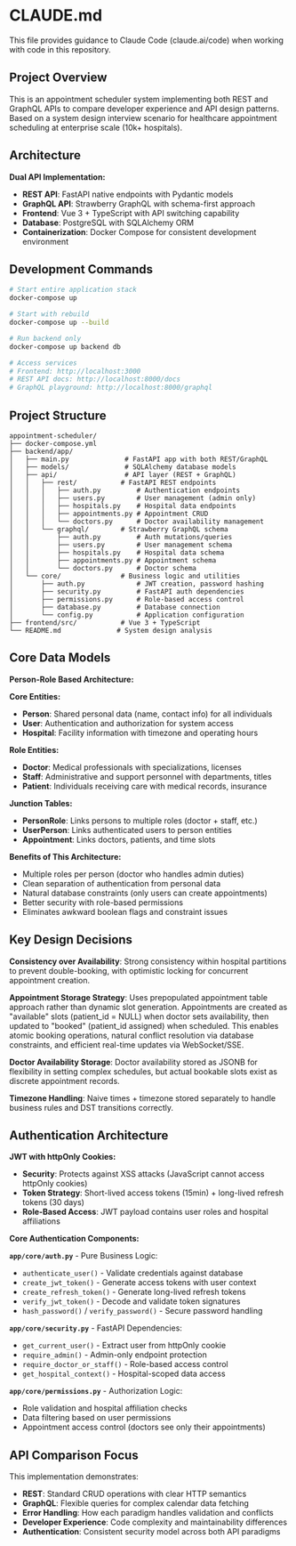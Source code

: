 # CLAUDE.md

This file provides guidance to Claude Code (claude.ai/code) when working with code in this repository.

## Project Overview

This is an appointment scheduler system implementing both REST and GraphQL APIs to compare developer experience and API design patterns. Based on a system design interview scenario for healthcare appointment scheduling at enterprise scale (10k+ hospitals).

## Architecture

**Dual API Implementation:**
- **REST API**: FastAPI native endpoints with Pydantic models
- **GraphQL API**: Strawberry GraphQL with schema-first approach
- **Frontend**: Vue 3 + TypeScript with API switching capability
- **Database**: PostgreSQL with SQLAlchemy ORM
- **Containerization**: Docker Compose for consistent development environment

## Development Commands

```bash
# Start entire application stack
docker-compose up

# Start with rebuild
docker-compose up --build

# Run backend only
docker-compose up backend db

# Access services
# Frontend: http://localhost:3000
# REST API docs: http://localhost:8000/docs
# GraphQL playground: http://localhost:8000/graphql
```

## Project Structure

```
appointment-scheduler/
├── docker-compose.yml
├── backend/app/
│   ├── main.py              # FastAPI app with both REST/GraphQL
│   ├── models/              # SQLAlchemy database models
│   ├── api/                 # API layer (REST + GraphQL)
│   │   ├── rest/           # FastAPI REST endpoints
│   │   │   ├── auth.py         # Authentication endpoints
│   │   │   ├── users.py        # User management (admin only)
│   │   │   ├── hospitals.py    # Hospital data endpoints
│   │   │   ├── appointments.py # Appointment CRUD
│   │   │   └── doctors.py      # Doctor availability management
│   │   └── graphql/        # Strawberry GraphQL schema
│   │       ├── auth.py         # Auth mutations/queries
│   │       ├── users.py        # User management schema
│   │       ├── hospitals.py    # Hospital data schema
│   │       ├── appointments.py # Appointment schema
│   │       └── doctors.py      # Doctor schema
│   └── core/               # Business logic and utilities
│       ├── auth.py             # JWT creation, password hashing
│       ├── security.py         # FastAPI auth dependencies
│       ├── permissions.py      # Role-based access control
│       ├── database.py         # Database connection
│       └── config.py           # Application configuration
├── frontend/src/           # Vue 3 + TypeScript
└── README.md              # System design analysis
```

## Core Data Models

**Person-Role Based Architecture:**

**Core Entities:**
- **Person**: Shared personal data (name, contact info) for all individuals
- **User**: Authentication and authorization for system access
- **Hospital**: Facility information with timezone and operating hours

**Role Entities:**
- **Doctor**: Medical professionals with specializations, licenses
- **Staff**: Administrative and support personnel with departments, titles
- **Patient**: Individuals receiving care with medical records, insurance

**Junction Tables:**
- **PersonRole**: Links persons to multiple roles (doctor + staff, etc.)
- **UserPerson**: Links authenticated users to person entities
- **Appointment**: Links doctors, patients, and time slots

**Benefits of This Architecture:**
- Multiple roles per person (doctor who handles admin duties)
- Clean separation of authentication from personal data
- Natural database constraints (only users can create appointments)
- Better security with role-based permissions
- Eliminates awkward boolean flags and constraint issues

## Key Design Decisions

**Consistency over Availability**: Strong consistency within hospital partitions to prevent double-booking, with optimistic locking for concurrent appointment creation.

**Appointment Storage Strategy**: Uses prepopulated appointment table approach rather than dynamic slot generation. Appointments are created as "available" slots (patient_id = NULL) when doctor sets availability, then updated to "booked" (patient_id assigned) when scheduled. This enables atomic booking operations, natural conflict resolution via database constraints, and efficient real-time updates via WebSocket/SSE.

**Doctor Availability Storage**: Doctor availability stored as JSONB for flexibility in setting complex schedules, but actual bookable slots exist as discrete appointment records.

**Timezone Handling**: Naive times + timezone stored separately to handle business rules and DST transitions correctly.

## Authentication Architecture

**JWT with httpOnly Cookies:**
- **Security**: Protects against XSS attacks (JavaScript cannot access httpOnly cookies)
- **Token Strategy**: Short-lived access tokens (15min) + long-lived refresh tokens (30 days)
- **Role-Based Access**: JWT payload contains user roles and hospital affiliations

**Core Authentication Components:**

**`app/core/auth.py`** - Pure Business Logic:
- `authenticate_user()` - Validate credentials against database
- `create_jwt_token()` - Generate access tokens with user context
- `create_refresh_token()` - Generate long-lived refresh tokens
- `verify_jwt_token()` - Decode and validate token signatures
- `hash_password()` / `verify_password()` - Secure password handling

**`app/core/security.py`** - FastAPI Dependencies:
- `get_current_user()` - Extract user from httpOnly cookie
- `require_admin()` - Admin-only endpoint protection
- `require_doctor_or_staff()` - Role-based access control
- `get_hospital_context()` - Hospital-scoped data access

**`app/core/permissions.py`** - Authorization Logic:
- Role validation and hospital affiliation checks
- Data filtering based on user permissions
- Appointment access control (doctors see only their appointments)

## API Comparison Focus

This implementation demonstrates:
- **REST**: Standard CRUD operations with clear HTTP semantics
- **GraphQL**: Flexible queries for complex calendar data fetching
- **Error Handling**: How each paradigm handles validation and conflicts
- **Developer Experience**: Code complexity and maintainability differences
- **Authentication**: Consistent security model across both API paradigms